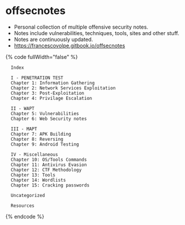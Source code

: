 # offsecnotes

* Personal collection of multiple offensive security notes.
* Notes include vulnerabilities, techniques, tools, sites and other stuff.
* Notes are continuously updated.
* https://francescovolpe.gitbook.io/offsecnotes

{% code fullWidth="false" %}
```markup
  Index
  
  I - PENETRATION TEST
  Chapter 1: Information Gathering
  Chapter 2: Network Services Exploitation
  Chapter 3: Post-Exploitation
  Chapter 4: Privilage Escalation
  
  II - WAPT
  Chapter 5: Vulnerabilities
  Chapter 6: Web Security notes
  
  III - MAPT
  Chapter 7: APK Building
  Chapter 8: Reversing
  Chapter 9: Android Testing
  
  IV - Miscellaneous
  Chapter 10: OS/Tools Commands
  Chapter 11: Antivirus Evasion
  Chapter 12: CTF Methodology
  Chapter 13: Tools
  Chapter 14: Wordlists
  Chapter 15: Cracking passwords
  
  Uncategorized
  
  Resources
```
{% endcode %}
